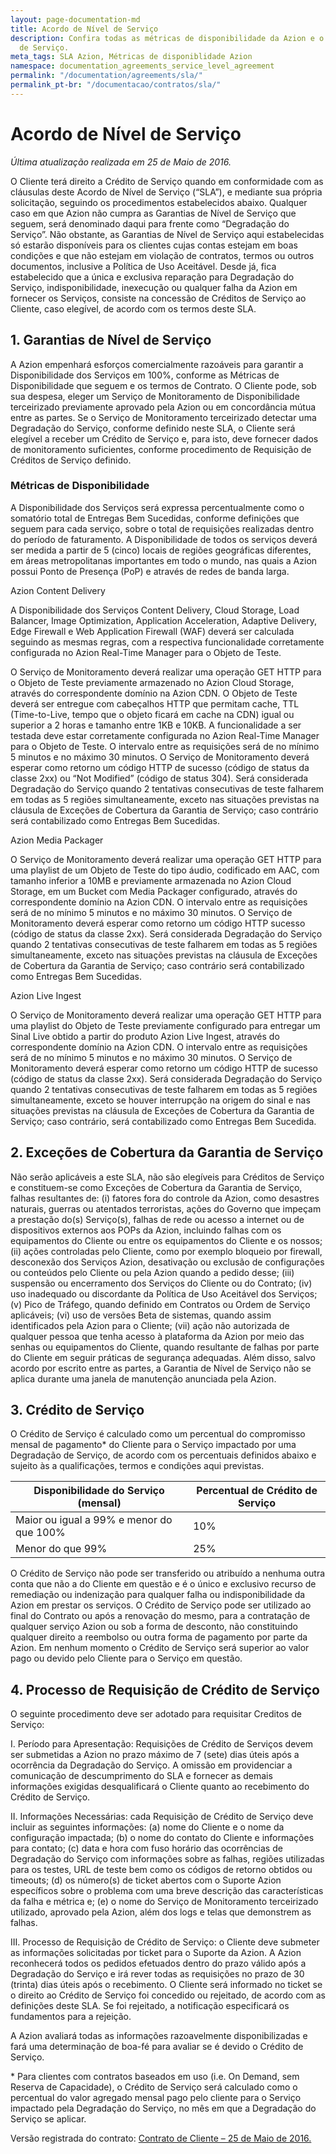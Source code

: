 ```yaml
---
layout: page-documentation-md
title: Acordo de Nível de Serviço
description: Confira todas as métricas de disponibilidade da Azion e o Acordo de Nível
  de Serviço.
meta_tags: SLA Azion, Métricas de disponiblidade Azion
namespace: documentation_agreements_service_level_agreement
permalink: "/documentation/agreements/sla/"
permalink_pt-br: "/documentacao/contratos/sla/"
---
```

# Acordo de Nível de **Serviço**

*Última atualização realizada em 25 de Maio de 2016.*

O Cliente terá direito a Crédito de Serviço quando em conformidade com as cláusulas deste Acordo de Nível de Serviço (“SLA”), e mediante sua própria solicitação, seguindo os procedimentos estabelecidos abaixo. Qualquer caso em que Azion não cumpra as Garantias de Nível de Serviço que seguem, será denominado daqui para frente como “Degradação do Serviço”. Não obstante, as Garantias de Nível de Serviço aqui estabelecidas só estarão disponíveis para os clientes cujas contas estejam em boas condições e que não estejam em violação de contratos, termos ou outros documentos, inclusive a Política de Uso Aceitável. Desde já, fica estabelecido que a única e exclusiva reparação para Degradação do Serviço, indisponibilidade, inexecução ou qualquer falha da Azion em fornecer os Serviços, consiste na concessão de Créditos de Serviço ao Cliente, caso elegível, de acordo com os termos deste SLA.

## 1. Garantias de Nível de Serviço

A Azion empenhará esforços comercialmente razoáveis para garantir a Disponibilidade dos Serviços em 100%, conforme as Métricas de Disponibilidade que seguem e os termos de Contrato. O Cliente pode, sob sua despesa, eleger um Serviço de Monitoramento de Disponibilidade terceirizado previamente aprovado pela Azion ou em concordância mútua entre as partes. Se o Serviço de Monitoramento terceirizado detectar uma Degradação do Serviço, conforme definido neste SLA, o Cliente será elegível a receber um Crédito de Serviço e, para isto, deve fornecer dados de monitoramento suficientes, conforme procedimento de Requisição de Créditos de Serviço definido.

### Métricas de Disponibilidade

A Disponibilidade dos Serviços será expressa percentualmente como o somatório total de Entregas Bem Sucedidas, conforme definições que seguem para cada serviço, sobre o total de requisições realizadas dentro do período de faturamento. A Disponibilidade de todos os serviços deverá ser medida a partir de 5 (cinco) locais de regiões geográficas diferentes, em áreas metropolitanas importantes em todo o mundo, nas quais a Azion possui Ponto de Presença (PoP) e através de redes de banda larga.

Azion Content Delivery

A Disponibilidade dos Serviços Content Delivery, Cloud Storage, Load Balancer, Image Optimization, Application Acceleration, Adaptive Delivery, Edge Firewall e Web Application Firewall (WAF) deverá ser calculada seguindo as mesmas regras, com a respectiva funcionalidade corretamente configurada no Azion Real-Time Manager para o Objeto de Teste.

O Serviço de Monitoramento deverá realizar uma operação GET HTTP para o Objeto de Teste previamente armazenado no Azion Cloud Storage, através do correspondente domínio na Azion CDN. O Objeto de Teste deverá ser entregue com cabeçalhos HTTP que permitam cache, TTL (Time-to-Live, tempo que o objeto ficará em cache na CDN) igual ou superior a 2 horas e tamanho entre 1KB e 10KB. A funcionalidade a ser testada deve estar corretamente configurada no Azion Real-Time Manager para o Objeto de Teste. O intervalo entre as requisições será de no mínimo 5 minutos e no máximo 30 minutos. O Serviço de Monitoramento deverá esperar como retorno um código HTTP de sucesso (código de status da classe 2xx) ou “Not Modified” (código de status 304). Será considerada Degradação do Serviço quando 2 tentativas consecutivas de teste falharem em todas as 5 regiões simultaneamente, exceto nas situações previstas na cláusula de Exceções de Cobertura da Garantia de Serviço; caso contrário será contabilizado como Entregas Bem Sucedidas.

Azion Media Packager

O Serviço de Monitoramento deverá realizar uma operação GET HTTP para uma playlist de um Objeto de Teste do tipo áudio, codificado em AAC, com tamanho inferior a 10MB e previamente armazenada no Azion Cloud Storage, em um Bucket com Media Packager configurado, através do correspondente domínio na Azion CDN. O intervalo entre as requisições será de no mínimo 5 minutos e no máximo 30 minutos. O Serviço de Monitoramento deverá esperar como retorno um código HTTP sucesso (código de status da classe 2xx). Será considerada Degradação do Serviço quando 2 tentativas consecutivas de teste falharem em todas as 5 regiões simultaneamente, exceto nas situações previstas na cláusula de Exceções de Cobertura da Garantia de Serviço; caso contrário será contabilizado como Entregas Bem Sucedidas.

Azion Live Ingest

O Serviço de Monitoramento deverá realizar uma operação GET HTTP para uma playlist do Objeto de Teste previamente configurado para entregar um Sinal Live obtido a partir do produto Azion Live Ingest, através do correspondente domínio na Azion CDN. O intervalo entre as requisições será de no mínimo 5 minutos e no máximo 30 minutos. O Serviço de Monitoramento deverá esperar como retorno um código HTTP de sucesso (código de status da classe 2xx). Será considerada Degradação do Serviço quando 2 tentativas consecutivas de teste falharem em todas as 5 regiões simultaneamente, exceto se houver interrupção na origem do sinal e nas situações previstas na cláusula de Exceções de Cobertura da Garantia de Serviço; caso contrário, será contabilizado como Entregas Bem Sucedida.

## 2. Exceções de Cobertura da Garantia de Serviço

Não serão aplicáveis a este SLA, não são elegíveis para Créditos de Serviço e constituem-se como Exceções de Cobertura da Garantia de Serviço, falhas resultantes de: (i) fatores fora do controle da Azion, como desastres naturais, guerras ou atentados terroristas, ações do Governo que impeçam a prestação do(s) Serviço(s), falhas de rede ou acesso a internet ou de dispositivos externos aos POPs da Azion, incluindo falhas com os equipamentos do Cliente ou entre os equipamentos do Cliente e os nossos; (ii) ações controladas pelo Cliente, como por exemplo bloqueio por firewall, desconexão dos Serviços Azion, desativação ou exclusão de configurações ou conteúdos pelo Cliente ou pela Azion quando a pedido desse; (iii) suspensão ou encerramento dos Serviços do Cliente ou do Contrato; (iv) uso inadequado ou discordante da Política de Uso Aceitável dos Serviços; (v) Pico de Tráfego, quando definido em Contratos ou Ordem de Serviço aplicáveis; (vi) uso de versões Beta de sistemas, quando assim identificados pela Azion para o Cliente; (vii) ação não autorizada de qualquer pessoa que tenha acesso à plataforma da Azion por meio das senhas ou equipamentos do Cliente, quando resultante de falhas por parte do Cliente em seguir práticas de segurança adequadas. Além disso, salvo acordo por escrito entre as partes, a Garantia de Nível de Serviço não se aplica durante uma janela de manutenção anunciada pela Azion.

## 3. Crédito de Serviço

O Crédito de Serviço é calculado como um percentual do compromisso mensal de pagamento* do Cliente para o Serviço impactado por uma Degradação de Serviço, de acordo com os percentuais definidos abaixo e sujeito às a qualificações, termos e condições aqui previstas.

| Disponibilidade do Serviço (mensal)      | Percentual de Crédito de Serviço |
| ---------------------------------------- | -------------------------------- |
| Maior ou igual a 99% e menor do que 100% | 10%                              |
| Menor do que 99%                         | 25%                              |

O Crédito de Serviço não pode ser transferido ou atribuído a nenhuma outra conta que não a do Cliente em questão e é o único e exclusivo recurso de remediação ou indenização para qualquer falha ou indisponibilidade da Azion em prestar os serviços. O Crédito de Serviço pode ser utilizado ao final do Contrato ou após a renovação do mesmo, para a contratação de qualquer serviço Azion ou sob a forma de desconto, não constituindo qualquer direito a reembolso ou outra forma de pagamento por parte da Azion. Em nenhum momento o Crédito de Serviço será superior ao valor pago ou devido pelo Cliente para o Serviço em questão.

## 4. Processo de Requisição de Crédito de Serviço

O seguinte procedimento deve ser adotado para requisitar Creditos de Serviço:

I. Período para Apresentação: Requisições de Crédito de Serviços devem ser submetidas a Azion no prazo máximo de 7 (sete) dias úteis após a ocorrência da Degradação do Serviço. A omissão em providenciar a comunicação de descumprimento do SLA e fornecer as demais informações exigidas desqualificará o Cliente quanto ao recebimento do Crédito de Serviço.

II. Informações Necessárias: cada Requisição de Crédito de Serviço deve incluir as seguintes informações: (a) nome do Cliente e o nome da configuração impactada; (b) o nome do contato do Cliente e informações para contato; (c) data e hora com fuso horário das ocorrências de Degradação do Serviço com informações sobre as falhas, regiões utilizadas para os testes, URL de teste bem como os códigos de retorno obtidos ou timeouts; (d) os número(s) de ticket abertos com o Suporte Azion específicos sobre o problema com uma breve descrição das características da falha e métrica e; (e) o nome do Serviço de Monitoramento terceirizado utilizado, aprovado pela Azion, além dos logs e telas que demonstrem as falhas.

III. Processo de Requisição de Crédito de Serviço: o Cliente deve submeter as informações solicitadas por ticket para o Suporte da Azion. A Azion reconhecerá todos os pedidos efetuados dentro do prazo válido após a Degradação do Serviço e irá rever todas as requisições no prazo de 30 (trinta) dias úteis após o recebimento. O Cliente será informado no ticket se o direito ao Crédito de Serviço foi concedido ou rejeitado, de acordo com as definições deste SLA. Se foi rejeitado, a notificação especificará os fundamentos para a rejeição.

A Azion avaliará todas as informações razoavelmente disponibilizadas e fará uma determinação de boa-fé para avaliar se é devido o Crédito de Serviço.

\* Para clientes com contratos baseados em uso (i.e. On Demand, sem Reserva de Capacidade), o Crédito de Serviço será calculado como o percentual do valor agregado mensal pago pelo cliente para o Serviço impactado pela Degradação do Serviço, no mês em que a Degradação do Serviço se aplicar.

Versão registrada do contrato:
[Contrato de Cliente – 25 de Maio de 2016.](https://assets.azion.com/static/images/docs/contratos/sla/Acordo-de-Nivel-de-Servico-Azion-25-de-Maio-2016.pdf)
